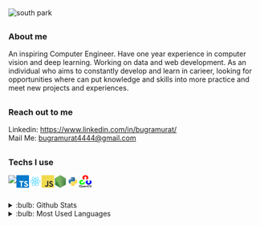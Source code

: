 <img align="center" alt="south park" src="https://media.giphy.com/media/v1.Y2lkPTc5MGI3NjExM3VudHhubmZ5bnhoZDhubWVzMDVhOXoyNDEzOW5oNHlzMXJsZ3kwNyZlcD12MV9pbnRlcm5hbF9naWZfYnlfaWQmY3Q9Zw/ZfAbamorlofzvpASws/giphy.gif" width="200" />

## <h3 align="start" >About me </h3> 
An inspiring Computer Engineer. Have one year experience in computer vision and deep learning. Working on data and web development. As an individual who aims to constantly develop and learn in carieer, looking for opportunities where can put knowledge and skills into more practice and meet new projects and experiences.

## <h3 align="start" >Reach out to me </h3> 
Linkedin: https://www.linkedin.com/in/bugramurat/ </br>
Mail Me: bugramurat4444@gmail.com
</br>

## <h3 align="start" >Techs I use </h3> 
<img align="left" src="https://upload.wikimedia.org/wikipedia/commons/thumb/8/8e/Nextjs-logo.svg/180px-Nextjs-logo.svg.png" height="20" />
<img align="left"  src="https://raw.githubusercontent.com/github/explore/80688e429a7d4ef2fca1e82350fe8e3517d3494d/topics/typescript/typescript.png" width="25" height="25" />
<img align="left" src="https://raw.githubusercontent.com/github/explore/80688e429a7d4ef2fca1e82350fe8e3517d3494d/topics/react/react.png" width="25" height="25" />
<img align="left" src="https://raw.githubusercontent.com/github/explore/80688e429a7d4ef2fca1e82350fe8e3517d3494d/topics/javascript/javascript.png" width="25" height="25" />
<img align="left" src="https://raw.githubusercontent.com/github/explore/80688e429a7d4ef2fca1e82350fe8e3517d3494d/topics/nodejs/nodejs.png" width="25" height="25" />
<img align="left" src="https://raw.githubusercontent.com/github/explore/80688e429a7d4ef2fca1e82350fe8e3517d3494d/topics/python/python.png" width="25" height="25" />
<img align="left" src="https://raw.githubusercontent.com/github/explore/80688e429a7d4ef2fca1e82350fe8e3517d3494d/topics/opencv/opencv.png" width="25" height="25" />

<br />
<br />
<br />

<details>
<summary>:bulb: Github Stats</summary>
<img src="https://github-readme-stats.vercel.app/api?username=bugramurat&theme=radical" >
</details>

<details>
<summary>:bulb:  Most Used Languages</summary>
<img src="https://github-readme-stats.vercel.app/api/top-langs/?username=bugramurat&layout=compact" >
</details>

[linkedin]: https://www.linkedin.com/in/bugramurat/
